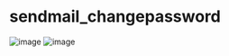 # sendmail_changepassword
![image](https://github.com/hazalzengin/sendmail_changepassword/assets/141309108/9e5b4163-231c-4f56-b476-73797303385d)
![image](https://github.com/hazalzengin/sendmail_changepassword/assets/141309108/679b0f5e-e268-4865-afd0-15b1bbc14265)

